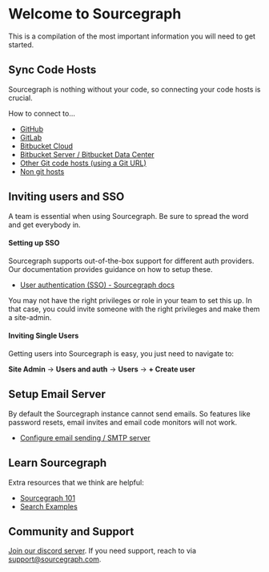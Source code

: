 # Welcome to Sourcegraph
This is a compilation of the most important information you will need to get started.


## Sync Code Hosts

Sourcegraph is nothing without your code, so connecting your code hosts is crucial. 

How to connect to…

- [GitHub](https://docs.sourcegraph.com/admin/external_service/github)
- [GitLab](https://docs.sourcegraph.com/admin/external_service/gitlab)
- [Bitbucket Cloud](https://docs.sourcegraph.com/admin/external_service/bitbucket_cloud)
- [Bitbucket Server / Bitbucket Data Center](https://docs.sourcegraph.com/admin/external_service/bitbucket_server)
- [Other Git code hosts (using a Git URL)](https://docs.sourcegraph.com/admin/external_service/other)
- [Non git hosts](https://docs.sourcegraph.com/admin/external_service)


## Inviting users and SSO

A team is essential when using Sourcegraph. Be sure to spread the word and get everybody in.


#### Setting up SSO

Sourcegraph supports out-of-the-box support for different auth providers. Our documentation provides guidance on how to setup these.

- [User authentication (SSO) - Sourcegraph docs](https://docs.sourcegraph.com/admin/auth)

You may not have the right privileges or role in your team to set this up. In that case, you could invite someone with the right privileges and make them a site-admin.


#### Inviting Single Users

Getting users into Sourcegraph is easy, you just need to navigate to:

**Site Admin** → **Users and auth** → **Users** → **+ Create user**



## Setup Email Server

By default the Sourcegraph instance cannot send emails. So features like password resets, email invites and email code monitors will not work.

- [Configure email sending / SMTP server](https://docs.sourcegraph.com/admin/config/email)


## Learn Sourcegraph

Extra resources that we think are helpful:

- [Sourcegraph 101](https://docs.sourcegraph.com/getting-started)
- [Search Examples](https://docs.sourcegraph.com/code_search/tutorials/examples)


## Community and Support

[Join our discord server](https://srcgr.ph/discord-cloud-onboarding). If you need support, reach to via support@sourcegraph.com.

